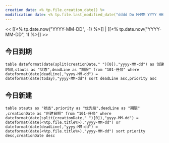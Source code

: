 ```yaml
---
creation date: <% tp.file.creation_date() %>
modification date: <% tp.file.last_modified_date("dddd Do MMMM YYYY HH:mm:ss") %>
---
```

<< [[<% tp.date.now("YYYY-MM-DD", -1) %>]] | [[<% tp.date.now("YYYY-MM-DD", 1) %>]] >>

## 今日到期
```dataview
table dateformat(date(split(creationDate," ")[0]),"yyyy-MM-dd") as 创建时间,stauts as "状态",deadLine as "期限" from "101-任务" where dateformat(date(deadLine),"yyyy-MM-dd") = dateformat(date(today),"yyyy-MM-dd") sort deadLine asc,priority asc
```

## 今日新建
```dataview
table stauts as "状态",priority as "优先级",deadLine as "期限" ,creationDate as "创建日期" from "101-任务" where  dateformat(date(split(creationDate," ")[0]),"yyyy-MM-dd") = dateformat(date(<%tp.file.title%>),"yyyy-MM-dd") or dateformat(date(deadLine),"yyyy-MM-dd") = dateformat(date(<%tp.file.title%>),"yyyy-MM-dd") sort priority desc,creationDate desc
```





